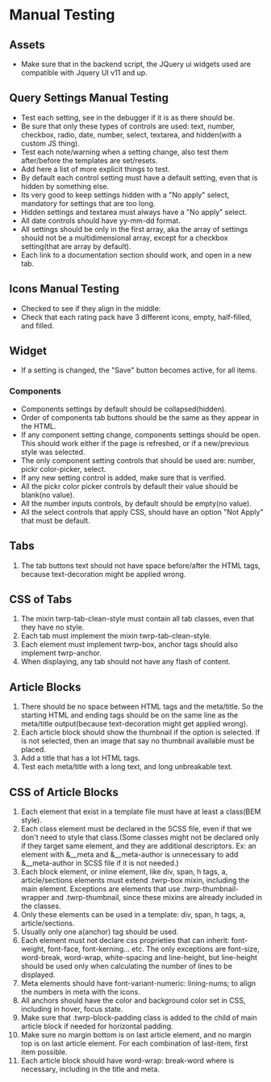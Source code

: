 # Manual Testing

## Assets

- Make sure that in the backend script, the JQuery ui widgets used are compatible with Jquery UI v11 and up.

## Query Settings Manual Testing

- Test each setting, see in the debugger if it is as there should be.
- Be sure that only these types of controls are used: text, number, checkbox, radio, date, number, select, textarea, and hidden(with a custom JS thing).
- Test each note/warning when a setting change, also test them after/before the templates are set/resets.
- Add here a list of more explicit things to test.
- By default each control setting must have a default setting, even that is hidden by something else.
- Its very good to keep settings hidden with a "No apply" select, mandatory for settings that are too long.
- Hidden settings and textarea must always have a "No apply" select.
- All date controls should have yy-mm-dd format.
- All settings should be only in the first array, aka the array of settings should not be a multidimensional array, except for a checkbox setting(that are array by default).
- Each link to a documentation section should work, and open in a new tab.

## Icons Manual Testing

- Checked to see if they align in the middle:
- Check that each rating pack have 3 different icons, empty, half-filled, and filled.

## Widget

- If a setting is changed, the "Save" button becomes active, for all items.

### Components

- Components settings by default should be collapsed(hidden).
- Order of components tab buttons should be the same as they appear in the HTML.
- If any component setting change, components settings should be open. This should work either if the page is refreshed, or if a new/previous style was selected.
- The only component setting controls that should be used are: number, pickr color-picker, select.
- If any new setting control is added, make sure that is verified.
- All the pickr color picker controls by default their value should be blank(no value).
- All the number inputs controls, by default should be empty(no value).
- All the select controls that apply CSS, should have an option "Not Apply" that must be default.

## Tabs

1. The tab buttons text should not have space before/after the HTML tags, because text-decoration might be applied wrong.

## CSS of Tabs

1. The mixin twrp-tab-clean-style must contain all tab classes, even that they have no style.
2. Each tab must implement the mixin twrp-tab-clean-style.
3. Each element must implement twrp-box, anchor tags should also implement twrp-anchor.
4. When displaying, any tab should not have any flash of content.

## Article Blocks

1. There should be no space between HTML tags and the meta/title. So the starting HTML and ending tags should be on the same line as the meta/title output(because text-decoration might get applied wrong).
2. Each article block should show the thumbnail if the option is selected. If is not selected, then an image that say no thumbnail available must be placed.
3. Add a title that has a lot HTML tags.
4. Test each meta/title with a long text, and long unbreakable text.

## CSS of Article Blocks

1. Each element that exist in a template file must have at least a class(BEM style).
2. Each class element must be declared in the SCSS file, even if that we don't need to style that class.(Some classes might not be declared only if they target same element, and they are additional descriptors. Ex: an element with &__meta and &__meta-author is unnecessary to add &__meta-author in SCSS file if it is not needed.)
3. Each block element, or inline element, like div, span, h tags, a, article/sections elements must extend .twrp-box mixin, including the main element. Exceptions are elements that use .twrp-thumbnail-wrapper and .twrp-thumbnail, since these mixins are already included
in the classes.
4. Only these elements can be used in a template: div, span, h tags, a, article/sections.
5. Usually only one a(anchor) tag should be used.
6. Each element must not declare css proprieties that can inherit: font-weight, font-face, font-kerning... etc. The only exceptions are font-size, word-break, word-wrap, white-spacing and line-height, but line-height should be used only when calculating the number of lines to be displayed.
7. Meta elements should have font-variant-numeric: lining-nums; to align the numbers in meta with the icons.
8. All anchors should have the color and background color set in CSS, including in hover, focus state.
9. Make sure that .twrp-block-padding class is added to the child of main article block if needed for horizontal padding.
10. Make sure no margin bottom is on last article element, and no margin top is on last article element. For each combination of last-item, first item possible.
11. Each article block should have word-wrap: break-word where is necessary, including in the title and meta.
